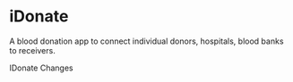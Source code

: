 # iDonate
A blood donation app to connect individual donors, hospitals, blood banks to receivers.

IDonate Changes